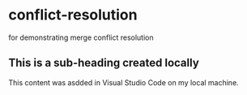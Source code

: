 # conflict-resolution
for demonstrating merge conflict resolution

## This is a sub-heading created locally

This content was asdded in Visual Studio Code on my local machine.
